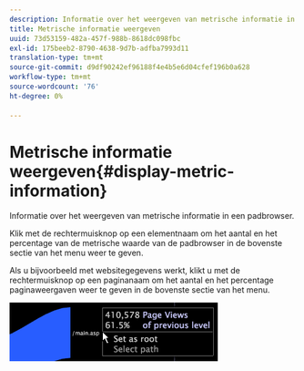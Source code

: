```yaml
---
description: Informatie over het weergeven van metrische informatie in een padbrowser.
title: Metrische informatie weergeven
uuid: 73d53159-482a-457f-988b-8618dc098fbc
exl-id: 175beeb2-8790-4638-9d7b-adfba7993d11
translation-type: tm+mt
source-git-commit: d9df90242ef96188f4e4b5e6d04cfef196b0a628
workflow-type: tm+mt
source-wordcount: '76'
ht-degree: 0%

---
```


# Metrische informatie weergeven{#display-metric-information}

Informatie over het weergeven van metrische informatie in een padbrowser.

Klik met de rechtermuisknop op een elementnaam om het aantal en het percentage van de metrische waarde van de padbrowser in de bovenste sectie van het menu weer te geven.

Als u bijvoorbeeld met websitegegevens werkt, klikt u met de rechtermuisknop op een paginanaam om het aantal en het percentage paginaweergaven weer te geven in de bovenste sectie van het menu.

![](assets/vis_PathBrowser_info.png)
